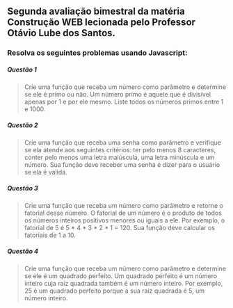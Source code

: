## Segunda avaliação bimestral da matéria Construção WEB lecionada pelo Professor Otávio Lube dos Santos.

### Resolva os seguintes problemas usando Javascript:


##### Questão 1
 > Crie uma função que receba um número como parâmetro e determine se ele é primo ou não. Um número primo é aquele que é divisível apenas por 1 e por ele mesmo. Liste todos os números primos entre 1 e 1000.
 
##### Questão 2
 > Crie uma função que receba uma senha como parâmetro e verifique se ela atende aos seguintes critérios: ter pelo menos 8 caracteres, conter pelo menos uma letra maiúscula, uma letra minúscula e um número. Sua função deve receber uma senha e dizer para o usuário se ela é valida.
 
##### Questão 3
> Crie uma função que receba um número como parâmetro e retorne o fatorial desse número. O fatorial de um número é o produto de todos os números inteiros positivos menores ou iguais a ele. Por exemplo, o fatorial de 5 é 5 * 4 * 3 * 2 * 1 = 120. Sua função deve calcular os fatoriais de 1 a 10.

##### Questão 4
> Crie uma função que receba um número como parâmetro e determine se ele é um quadrado perfeito. Um quadrado perfeito é um número inteiro cuja raiz quadrada também é um número inteiro. Por exemplo, 25 é um quadrado perfeito porque a sua raiz quadrada é 5, um número inteiro.
